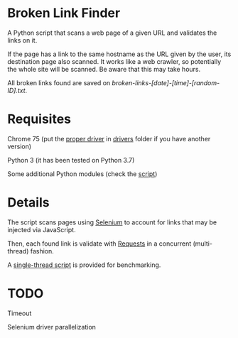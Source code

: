 # Broken Link Finder
A Python script that scans a web page of a given URL and validates the links on it.

If the page has a link to the same hostname as the URL given by the user, its destination page also scanned. It works like a web crawler, so potentially the whole site will be scanned. Be aware that this may take hours.

All broken links found are saved on *broken-links-[date]-[time]-[random-ID].txt*.

# Requisites
Chrome 75 (put the [proper driver](http://chromedriver.chromium.org/downloads) in [drivers](https://github.com/ubalklen/Broken-Link-Finder/tree/master/drivers) folder if you have another version)

Python 3 (it has been tested on Python 3.7)

Some additional Python modules (check the [script](https://github.com/ubalklen/Broken-Link-Finder/blob/master/find_broken_links.py))

# Details
The script scans pages using [Selenium](https://selenium-python.readthedocs.io/) to account for links that may be injected via JavaScript.

Then, each found link is validate with [Requests](https://2.python-requests.org/) in a concurrent (multi-thread) fashion.

A [single-thread script](https://github.com/ubalklen/Broken-Link-Finder/blob/master/find_broken_links_sync.py) is provided for benchmarking.

# TODO
Timeout

Selenium driver parallelization
